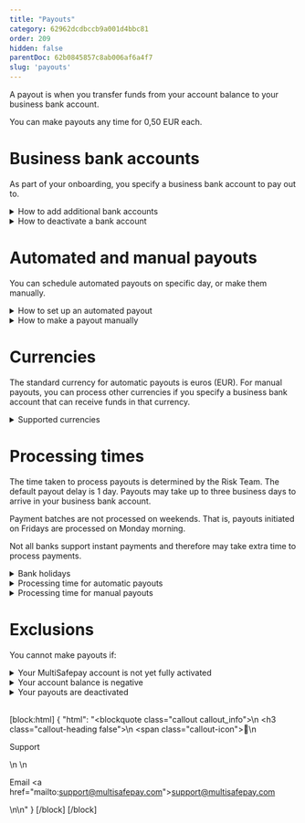 ```yaml
---
title: "Payouts"
category: 62962dcdbccb9a001d4bbc81
order: 209
hidden: false
parentDoc: 62b0845857c8ab006af6a4f7
slug: 'payouts'
---
```

A payout is when you transfer funds from your account balance to your business bank account.

You can make payouts any time for 0,50 EUR each.

# Business bank accounts
As part of your onboarding, you specify a business bank account to pay out to. 

<details id="how-to-add-additional-bank-accounts">
<summary>How to add additional bank accounts</summary>
<br>

To add additional bank accounts to your account (once fully onboarded), follow these steps:

1. Sign in to your [MultiSafepay dashboard](https://merchant.multisafepay.com). 
2. Go to **Finance** > **Bank accounts**.
3. Click **Add new bank account**.
4. Fill in the:
    - **Account holder name**
    - **IBAN**
5. From the **Currency** list, select the currency of the bank account.
6. Click **Save**.
7. To verify the account, on the **Business bank account** page either:
    - Make a payment of 1 EUR from the business bank account via iDEAL or Bank Transfer to your account balance, **or**
    - Upload a copy of a bank statement. Select the file, and then click **Upload**.
    **Note:** The company name on the bank statement must exactly match one of the trade names on your Chamber of Commerce extract.

MultiSafepay verifies the bank account within 5 business days. We **only** accept business bank accounts (no private bank accounts) that are registered to your official company name. 

</details>

<details id="how-to-deactivate-a-bank-account">
<summary>How to deactivate a bank account</summary>
<br>

To deactivate a business bank account, email your request and account ID to <risk@multisafepay.com>

</details>

# Automated and manual payouts

You can schedule automated payouts on specific day, or make them manually. 

<details id="how-to-set-up-an-automated-payout">
<summary>How to set up an automated payout</summary> 
<br>

1. Sign in to your [MultiSafepay dashboard](https://merchant.multisafepay.com). 
2. Go to **Finance** > **Payouts**.
3. Under **Automatic withdrawals**, click **+ Add**.
4. In the **Automatic withdrawals** window:
    - Under **Select days**, select a specific day of the week, or the end of the month. 
    - From the **Select currency** list, select the currency. 
    - If you want to schedule withdrawals only when your balance exceeds a specified amount, in the **Withdraw when balance exceeds** fields, enter the amount. 
    - If you want to specify a minimum amount to retain in your balance, in the **Reserve amount** fields, enter an amount.
    - From the **Select the account number** list, select the business bank account number you want to transfer the withdrawal to.
5. Click **Schedule payments**.

**Note:** To schedule payouts for different currencies, you must have a account balance and an active business bank account for each currency.

<img class="-radius max-width medium-img" src="https://raw.githubusercontent.com/MultiSafepay/docs/master/static/img/Screenshot-Automatic-Withdrawals.png" alt="Screenshot of an automatic withdrawal in the MultiSafepay dashboard" >

</details>

<details id="how-to-make-a-payout-manually">
<summary>How to make a payout manually</summary>
<br>

1. Sign in to your [MultiSafepay dashboard](https://merchant.multisafepay.com).
2. Go to **Finance** > **Payouts**.
3. Under **Withdraw funds**:  
    - Select the currency.
    - Enter an amount.
    - Click **Withdraw funds**.
4. Check the details of the payout, and then click **Submit**.
5. From the **Select bank account** list, select the business bank account number you want to transfer the withdrawal to. 
6. Click **Continue**.

</details>

# Currencies
The standard currency for automatic payouts is euros (EUR). For manual payouts, you can process other currencies if you specify a business bank account that can receive funds in that currency.

<details id="supported-currencies">
<summary>Supported currencies</summary>
<br>

You can make payouts in: 

- AUD (Australian dollar)
- CAD (Canadian dollar)
- CHF (Swiss franc)
- DKK (Danish krone)
- GBP (Pound Sterling)
- HKD (Hong Kong dollar)
- NOK (Norwegian krone)
- PLN (Polish złoty)
- SEK (Swedish krona)
- USD (United States dollar)

</details>

# Processing times 
The time taken to process payouts is determined by the Risk Team. The default payout delay is 1 day. 
Payouts may take up to three business days to arrive in your business bank account.

Payment batches are not processed on weekends. That is, payouts initiated on Fridays are processed on Monday morning.

Not all banks support instant payments and therefore may take extra time to process payments.

<details id="bank-holidays">
<summary>Bank holidays</summary>
<br>

On some bank holidays, banks don't process outgoing payments. 

MultiSafepay pays out every business day of the year, but **not** on bank holidays. Delayed payouts are made the next business day. 

Check the dates of local bank holidays. They may change each year.

</details>

<details id="processing-time-for-automatic-payouts">
<summary>Processing time for automatic payouts</summary>
<br>

Assuming default settings, if you schedule a payout on Monday, the payout batch includes all payments up to 23:59 hours on the Monday night. The payout batch is sent to MultiSafepay's bank on Tuesday morning. Our bank processes the batch and transfers the pay out to your business bank account. You should receive the payout on Tuesday afternoon.

</details>

<details id="processing-time-for-manual-payouts">
<summary>Processing time for manual payouts</summary>
<br>

The status of the pay out is **Reserved** for 24 hours before it is added to our bank’s payout batch in the morning. Then, the payout is transferred to your business bank account. Manual payouts usually take longer to process than automatic ones.

</details>

# Exclusions

You cannot make payouts if:

<details id="your-multisafepay-account-is-not-yet-fully-activated">
<summary>Your MultiSafepay account is not yet fully activated</summary>
<br>

You can process payments immediately after creating a MultiSafepay test account and adding your site. But MultiSafepay holds your funds in your account balance until your account is fully activated.

To check if your account is fully activated, follow these steps:

1. Sign in to your [MultiSafepay dashboard](https://merchant.multisafepay.com).
2. Go to **Finance** > **Payouts**.
3. If your account is not fully activated, a red bar appears at the top of the screen with a link to the page where you can upload the documents required to approve your account.

The Risk Team then checks and approves your account details and the information on your site. Once approved, we will send you an email that your account is fully activated. 

</details>

<details id="your-account-balance-is-negative">
<summary>Your account balance is negative</summary>
<br>

If your account balance is negative (e.g. due to refunds, chargebacks, or fees), payouts are paused until enough funds are available. 

Always set a "reserved balance" in your payout settings to prevent payout and/or refund delays.
</details>

<details id="your-payouts-are-deactivated">
<summary>Your payouts are deactivated</summary>
<br>

To check why we have deactivated payouts for your account, email <risk@multisafepay.com>
</details>
<br>

[block:html]
{
  "html": "<blockquote class=\"callout callout_info\">\n    <h3 class=\"callout-heading false\">\n        <span class=\"callout-icon\">💬</span>\n        <p>Support</p>\n    </h3>\n    <p>Email <a href=\"mailto:support@multisafepay.com\">support@multisafepay.com</a></p>\n</blockquote>\n"
}
[/block]
[/block]
